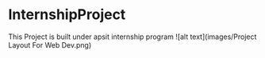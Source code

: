 # InternshipProject
This Project is built under apsit internship program
![alt text](images/Project Layout For Web Dev.png)
